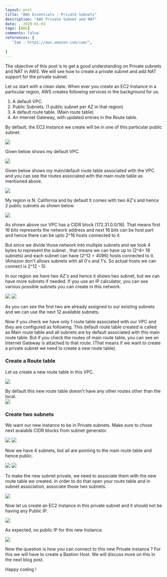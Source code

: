 ```yaml
---
layout: post
title: "AWS Essentials : Private Subnets"
description: "AWS Private Subnet and NAT"
date:   2020-01-03
tags: [AWS]
comments: false
references: [
   "Iam : https://aws.amazon.com/iam/",
   
]
---  
```


The objective of this post is to get a good understanding on Private subnets and NAT in AWS. We will see how to create a private subnet and add NAT support for the private subnet.

Let us start with a clean slate. When ever you create an EC2 Instance in a particular region, AWS creates following services in the background for us. 

1. A default VPC.
2. Public Subnets. (1 public subnet per AZ in that region)
3. A default route table. (Main route table)
4. An Internet Gateway, with updated entries in the Route table.
   
By default, the EC2 Instance we create will be in one of this particular public subnet.   

<img src="../../images/2020-11-16-15-35-33.png" class="img-responsive"/>

Given below shows my default VPC.  

<img src="../../images/2020-11-16-15-41-39.png" class="img-responsive"/>

Given below shows my main/default route table associated with the VPC and you can see the routes associated with the main route table as mentioned above.

<img src="../../images//2020-11-16-15-38-45.png" class="img-responsive"/>

My region is N. California and by default it comes with two AZ's and hence 2 public subnets as shown below.   

<img src="../../images//2020-11-16-15-49-24.png" class="img-responsive"/>


As shown above our VPC has a CIDR block (172.31.0.0/16). That means first 16 bits represents the network address and next 16 bits can be host part and hence there can be upto 2^16 hosts connected to it. 

 But since we divide those network into multiple subnets and we took 4 bytes to represent the subnet , that means we can have up to (2^4= 16 subnets) and each subnet can have (2^12 = 4096) hosts connected to it.  (Amazon don't allows subnets with all 0's and 1's. So actual hosts we can connect is 2^12 - 5)

In our region we have two AZ's and hence it shows two subnet, but we can have more subnets if needed.  If you use an IP calculator, you can see various possible subnets you can create in this network.  

<img src="../../images//2020-11-16-16-23-31.png" class="img-responsive"/>

<img src="../../images//2020-11-16-16-24-32.png" class="img-responsive"/>

As you can see the first two are already assigned to our existing subnets and we can use the next 12 available subnets.

Now if you check we have only 1 route table associated with our VPC and they are configured as following.  This default route table created is called as Main route table and all subnets are by default associated with this main route table.  But if you check the routes of main route table, you can see an Internet Gateway is attached to that route. (That means if we want to create a private subnet we need to create a new route table).  

### Create a Route table  
Let us create a new route table in this VPC.  

<img src="../../images/2020-11-17-09-25-40.png" class="img-responsive"/>

By default this new route table doesn't have any other routes other than the local.  
<img src="../../images/2020-11-17-09-28-22.png" class="img-responsive"/>

### Create two subnets   

We want our new instance to be in Private subnets. Make sure to chose next avaiable CIDR blocks from subnet generator.

<img src="../../images/2020-11-17-09-29-34.png" class="img-responsive"/>

<img src="../../images/2020-11-17-09-31-20.png" class="img-responsive"/>

Now we have 4 subnets, but all are pointing to the main route table and hence public.  

<img src="../../images/2020-11-17-09-32-23.png" class="img-responsive"/>  

<img src="../../images/2020-11-17-09-33-31.png" class="img-responsive"/>  


To make the new subnet private, we need to associate them with the new route table we created.  In order to do that open your route table and in subnet association, associate those two subnets.  

<img src="../../images/2020-11-17-09-34-42.png" class="img-responsive"/>  

Now let us create an EC2 instance in this private subnet and it should not be having any Public IP.  

<img src="../../images/2020-11-17-09-36-41.png" class="img-responsive"/>  

As expected, no public IP for this new Instance.  

<img src="../../images/2020-11-17-09-37-42.png" class="img-responsive"/>  

Now the question is how you can connect to this new Private instance ? For this we will have to create a Bastion Host. We will discuss more on this in the next blog post. 

Happy coding !